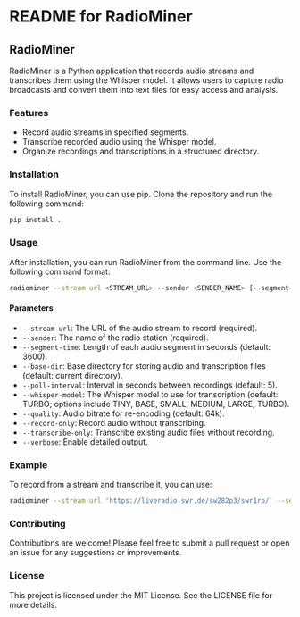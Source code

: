 # README for RadioMiner

## RadioMiner

RadioMiner is a Python application that records audio streams and transcribes them using the Whisper model. It allows users to capture radio broadcasts and convert them into text files for easy access and analysis.

### Features

- Record audio streams in specified segments.
- Transcribe recorded audio using the Whisper model.
- Organize recordings and transcriptions in a structured directory.

### Installation

To install RadioMiner, you can use pip. Clone the repository and run the following command:

```bash
pip install .
```

### Usage

After installation, you can run RadioMiner from the command line. Use the following command format:

```bash
radiominer --stream-url <STREAM_URL> --sender <SENDER_NAME> [--segment-time <SEGMENT_TIME>] [--base-dir <BASE_DIR>] [--poll-interval <POLL_INTERVAL>] [--whisper-model <WHISPER_MODEL>] [--quality <QUALITY>] [--record-only] [--transcribe-only] [--verbose]
```

#### Parameters

- `--stream-url`: The URL of the audio stream to record (required).
- `--sender`: The name of the radio station (required).
- `--segment-time`: Length of each audio segment in seconds (default: 3600).
- `--base-dir`: Base directory for storing audio and transcription files (default: current directory).
- `--poll-interval`: Interval in seconds between recordings (default: 5).
- `--whisper-model`: The Whisper model to use for transcription (default: TURBO; options include TINY, BASE, SMALL, MEDIUM, LARGE, TURBO).
- `--quality`: Audio bitrate for re-encoding (default: 64k).
- `--record-only`: Record audio without transcribing.
- `--transcribe-only`: Transcribe existing audio files without recording.
- `--verbose`: Enable detailed output.

### Example

To record from a stream and transcribe it, you can use:

```bash
radiominer --stream-url 'https://liveradio.swr.de/sw282p3/swr1rp/' --sender 'swr1' --segment-time 3600 --base-dir './output' --poll-interval 5 --whisper-model TURBO --quality '64k'
```

### Contributing

Contributions are welcome! Please feel free to submit a pull request or open an issue for any suggestions or improvements.

### License

This project is licensed under the MIT License. See the LICENSE file for more details.